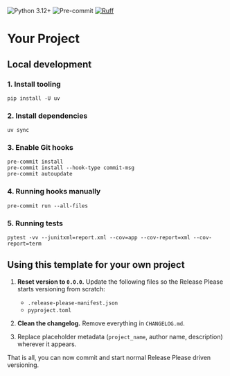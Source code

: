 ![Python 3.12+](https://img.shields.io/badge/python-3.12+-blue.svg)
![Pre-commit](https://img.shields.io/badge/pre--commit-enabled-brightgreen.svg)
[![Ruff](https://img.shields.io/endpoint?url=https://raw.githubusercontent.com/astral-sh/ruff/main/assets/badge/v2.json)](https://github.com/astral-sh/ruff)

# Your Project

## Local development

### 1. Install tooling

```commandline
pip install -U uv
```

### 2. Install dependencies

```commandline
uv sync
```

### 3. Enable Git hooks

```commandline
pre-commit install
pre-commit install --hook-type commit-msg
pre-commit autoupdate
```

### 4. Running hooks manually

```commandline
pre-commit run --all-files
```

### 5. Running tests

```commandline
pytest -vv --junitxml=report.xml --cov=app --cov-report=xml --cov-report=term
```

## Using this template for your own project

1. **Reset version to `0.0.0`.**
   Update the following files so the Release Please starts versioning from scratch:

   * `.release-please-manifest.json`
   * `pyproject.toml`

2. **Clean the changelog.**
   Remove everything in `CHANGELOG.md`.

3. Replace placeholder metadata (`project_name`, author name, description) wherever it appears.

That is all, you can now commit and start normal Release Please driven versioning.
